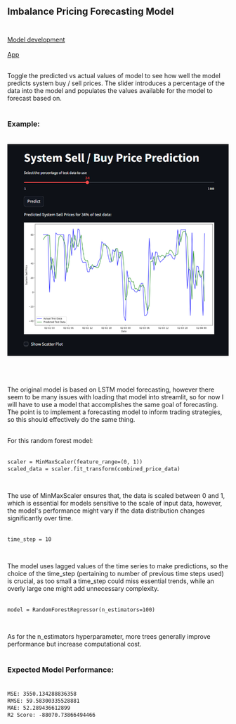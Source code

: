 ## Imbalance Pricing Forecasting Model<br><br>
[Model development](https://github.com/JeffM-Code/PortfolioWork/tree/main/ML/ImbalancePricing)<br><br>
[App](https://imbalancepricingforecastmodel.streamlit.app/)<br><br>

Toggle the predicted vs actual values of model to see how well the model predicts system buy / sell prices. The slider introduces a percentage of the data into the model and populates the values available for the model to forecast based on.<br><br>

### Example:<br><br>
<img src="example.png" alt="example" width="650"/><br><br>

<br><br> The original model is based on LSTM model forecasting, however there seem to be many issues with loading that model into streamlit, so for now I will have to use a model that accomplishes the same goal of forecasting. The point is to implement a forecasting model to inform trading strategies, so this should effectively do the same thing.<br><br>

For this random forest model:<br><br>

```
scaler = MinMaxScaler(feature_range=(0, 1))
scaled_data = scaler.fit_transform(combined_price_data)

```
<br>

The use of MinMaxScaler ensures that, the data is scaled between 0 and 1, which is essential for models sensitive to the scale of input data, however, the model's performance might vary if the data distribution changes significantly over time.<br><br>

```
time_step = 10

```
<br>

The model uses lagged values of the time series to make predictions, so the choice of the time_step (pertaining to number of previous time steps used) is crucial, as too small a time_step could miss essential trends, while an overly large one might add unnecessary complexity.<br><br>

```
model = RandomForestRegressor(n_estimators=100)

```
<br>


As for the n_estimators hyperparameter, more trees generally improve performance but increase computational cost.<br><br>


### Expected Model Performance:<br><br>

```
MSE: 3550.134288836358
RMSE: 59.58300335528881
MAE: 52.289436612899
R2 Score: -88070.73866494466

```